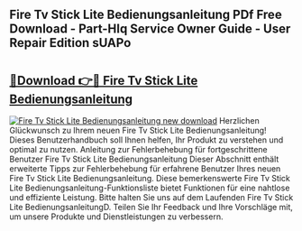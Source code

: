 ## Fire Tv Stick Lite Bedienungsanleitung PDf Free Download - Part-HIq Service Owner Guide - User Repair Edition sUAPo

# <h2><a href="http://df3ax1u.blite.top/?on=Fire+Tv+Stick+Lite+Bedienungsanleitung">🔗Download 👉🔴 Fire Tv Stick Lite Bedienungsanleitung</a></h2>

[![Fire Tv Stick Lite Bedienungsanleitung new download](https://i.imgur.com/lujVjoI.png)](http://df3ax1u.blite.top/?on=Fire+Tv+Stick+Lite+Bedienungsanleitung)
Herzlichen Glückwunsch zu Ihrem neuen Fire Tv Stick Lite Bedienungsanleitung! Dieses Benutzerhandbuch soll Ihnen helfen, Ihr Produkt zu verstehen und optimal zu nutzen. Anleitung zur Fehlerbehebung für fortgeschrittene Benutzer Fire Tv Stick Lite Bedienungsanleitung Dieser Abschnitt enthält erweiterte Tipps zur Fehlerbehebung für erfahrene Benutzer Ihres neuen Fire Tv Stick Lite Bedienungsanleitung. Diese bemerkenswerte Fire Tv Stick Lite Bedienungsanleitung-Funktionsliste bietet Funktionen für eine nahtlose und effiziente Leistung. Bitte halten Sie uns auf dem Laufenden Fire Tv Stick Lite BedienungsanleitungD. Teilen Sie Ihr Feedback und Ihre Vorschläge mit, um unsere Produkte und Dienstleistungen zu verbessern.
